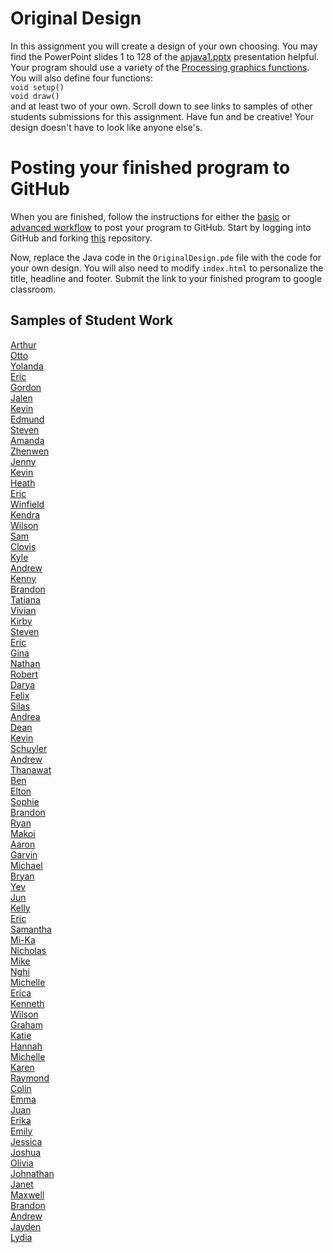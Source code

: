 Original Design
===============

In this assignment you will create a design of your own choosing. You may find the PowerPoint slides 1 to 128 of the [apjava1.pptx](https://drive.google.com/open?id=0Bz2ZkT6qWPYTVkF4Q19aZ3dfdk0) presentation helpful. Your program should use a variety of the [Processing graphics functions](https://processing.org/reference/). You will also define four functions:  
`void setup()`  
`void draw()`  
and at least two of your own. Scroll down to see links to samples of other students submissions for this assignment. Have fun and be creative! Your design doesn't have to look like anyone else's.

Posting your finished program to GitHub
=======================================
When you are finished, follow the instructions for either the [basic](https://github.com/APCSLowell/SampleAssignmentSimple) or [advanced workflow](https://github.com/APCSLowell/SampleAssignment) to post your program to GitHub. Start by logging into GitHub and forking [this](https://github.com/LowellSampleClass/OriginalDesign) repository.  

Now, replace the Java code in the `OriginalDesign.pde` file with the code for your own design. You will also need to modify `index.html` to personalize the title, headline and footer. Submit the link to your finished program to google classroom.

Samples of Student Work
-----------------------
[Arthur](https://arzhang.github.io/OriginalDesign/)   
[Otto](https://otschmidt.github.io/OriginalDesign/)   
[Yolanda](https://yofeng.github.io/OriginalDesign/)  
[Eric](https://ericyu15.github.io/OriginalDesign/)   
[Gordon](https://gordonkong.github.io/OriginalDesign/)   
[Jalen](https://asdfsdf1234.github.io/OriginalDesign/)  
[Kevin](https://kekuang2.github.io/OriginalDesign/)   
[Edmund](https://edmundmah79.github.io/OriginalDesign/)   
[Steven](https://sjkchang.github.io/OriginalDesign/)   
[Amanda](https://amkallenbach.github.io/OriginalDesign/)   
[Zhenwen](https://1337elitehacker.github.io/OriginalDesign/)   
[Jenny](https://jeyu21.github.io/OriginalDesign/)   
[Kevin](https://kekuang2.github.io/OriginalDesign/)   
[Heath](https://heathexer.github.io/OriginalDesign/)   
[Eric](https://ersun1224.github.io/OriginalDesign/)   
[Winfield](https://winfield101.github.io/OriginalDesign/)   
[Kendra](https://pastalover45.github.io/OriginalDesign/)   
[Wilson](https://wichen3.github.io/OriginalDesign/)   
[Sam](https://flukemeister28.github.io/OriginalDesign/)   
[Clovis](https://clovisamelia.github.io/OriginalDesign/)   
[Kyle](https://yachtmasterkyle.github.io/OriginalDesign/)   
[Andrew](https://andrewmai123.github.io/OriginalDesign/)   
[Kenny](https://kennyyu168.github.io/OriginalDesign/)   
[Brandon](https://brandonchen114.github.io/OriginalDesign/)   
[Tatiana](https://sonotatiana.github.io/OriginalDesign/)  
[Vivian](https://viviaann.github.io/OriginalDesign/)   
[Kirby](https://krbyktl.github.io/OriginalDesign/)   
[Steven](https://stliu8.github.io/OriginalDesign/)   
[Eric](https://jellybeanmill.github.io/OriginalDesign/)   
[Gina](https://gimontarano.github.io/OriginalDesign/)   
[Nathan](https://nathansng.github.io/OriginalDesign/)   
[Robert](https://rshi159.github.io/OriginalDesign/)   
[Darya](https://darya-ver.github.io/OriginalDesign/)   
[Felix](https://felixzhuk.github.io/OriginalDesign/)   
[Silas](https://silascs.github.io/OriginalDesign/)  
[Andrea](https://chenandrea29.github.io/OriginalDesign/)   
[Dean](https://deanhuynh.github.io/OriginalDesign/)   
[Kevin](https://tig777.github.io/OriginalDesign/)   
[Schuyler](https://skschur1.github.io/OriginalDesign/)   
[Andrew](https://ansue1234.github.io/OriginalDesign/)   
[Thanawat](https://thiskappaisgrey.github.io/OriginalDesign/index.html)   
[Ben](https://benjaminlanir.github.io/OriginalDesign/)   
[Elton](https://elel123.github.io/OriginalDesign/)   
[Sophie](https://sohuang.github.io/OriginalDesign/)   
[Brandon](https://brandonlou.github.io/OriginalDesign/)   
[Ryan](https://avath.github.io/OriginalDesign/)   
[Makoi](https://magacula1.github.io/OriginalDesign/)   
[Aaron](https://aahuangithub.github.io/OriginalDesign/)   
[Garvin](https://garvingit.github.io/OriginalDesign/)  
[Michael](https://mipsim.github.io/OriginalDesign/)   
[Bryan](https://bzin22.github.io/OriginalDesign/)   
[Yev](https://yevgeniybarkalov.github.io/SampleAssignment/)  
[Jun](https://johyrao.github.io/OriginalDesign/)   
[Kelly](https://kellyruan.github.io/OriginalDesign/)   
[Eric](https://ersun1224.github.io/OriginalDesign/)   
[Samantha](https://sammirustia.github.io/OriginalDesign/)   
[Mi-Ka](https://mikamarciales.github.io/OriginalDesign/)   
[Nicholas](https://woonicholas.github.io/OriginalDesign/)  
[Mike](https://mimonokandilos.github.io/OriginalDesign/)   
[Nghi](https://nagirokudo.github.io/OriginalDesign/)   
[Michelle](https://miphung.github.io/OriginalDesign/)   
[Erica](https://ericamalia.github.io/OriginalDesign/)   
[Kenneth](https://kenpaso.github.io/OriginalDesign/)   
[Wilson](https://wilsonh415.github.io/OriginalDesign/)   
[Graham](https://grahamkeeton.github.io/OriginalDesign/)   
[Katie](https://kachow4.github.io/OriginalDesign/)   
[Hannah](https://hadecastro.github.io/OriginalDesign/)   
[Michelle](https://michellec1998.github.io/OriginalDesign/)   
[Karen](https://sonokjw.github.io/OriginalDesign/)   
[Raymond](https://ngoraymond.github.io/OriginalDesign/)   
[Colin](https://licolin4.github.io/OriginalDesign/)   
[Emma](https://emmackenzie.github.io/OriginalDesign/)   
[Juan](https://juan-hernandez7.github.io/OriginalDesign/)   
[Erika](https://ekwkk.github.io/OriginalDesign/)   
[Emily](https://emilyhasramen.github.io/OriginalDesign/)   
[Jessica](https://jtngai.github.io/OriginalDesign/)   
[Joshua](https://joshualchan.github.io/OriginalDesign/)   
[Olivia](https://vavies.github.io/OriginalDesign/)   
[Johnathan](https://jonathanchu33.github.io/OriginalDesign/)   
[Janet](https://birded.github.io/OriginalDesign/)   
[Maxwell](https://12maxwellho.github.io/OriginalDesign/)   
[Brandon](https://brandontom96.github.io/OriginalDesign/)   
[Andrew](https://apzsfo.github.io/OriginalDesign/)   
[Jayden](https://jaydenlee1229.github.io/OriginalDesign/)   
[Lydia](https://aqua28.github.io/OriginalDesign/)   

